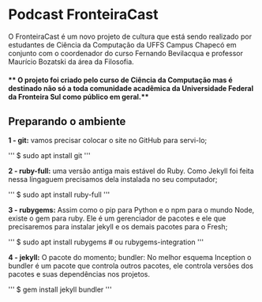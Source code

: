 
# **Podcast FronteiraCast**

O FronteiraCast é um novo projeto de cultura que está sendo realizado por estudantes de Ciência da Computação da UFFS Campus Chapecó em conjunto com o coordenador do curso Fernando Bevilacqua e professor Maurício Bozatski da área da Filosofia. 

#### ** O projeto foi criado pelo curso de Ciência da Computação mas é destinado não só a toda comunidade acadêmica da Universidade Federal da Fronteira Sul como público em geral.**



## **Preparando o ambiente**


**1 - git:** vamos precisar colocar o site no GitHub para servi-lo;

'''
$ sudo apt install git
'''

**2 - ruby-full:** uma versão antiga mais estável do Ruby. Como Jekyll foi feita nessa lingaguem precisamos dela instalada no seu computador;

'''
$ sudo apt install ruby-full
'''

**3 - rubygems:** Assim como o pip para Python e o npm para o mundo Node, existe o gem para ruby. Ele é um gerenciador de pacotes e ele que precisaremos para instalar jekyll e os demais pacotes para o Fresh;

'''
$ sudo apt install rubygems       # ou rubygems-integration
'''

**4 - jekyll:** O pacote do momento;
bundler: No melhor esquema Inception o bundler é um pacote que controla outros pacotes, ele controla versões dos pacotes e suas dependências nos projetos.

'''
$ gem install jekyll bundler
'''


